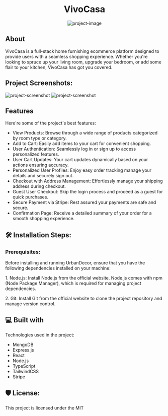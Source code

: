 <div>
<h1 align="center" id="title">VivoCasa</h1>
</div>

<p align="center"><img src="https://i.postimg.cc/YC4mXQnC/Screenshot-2025-07-30-at-12-23-09-AM.png" alt="project-image"></p>

<h2>About</h2>
<p id="description">VivoCasa is a full-stack home furnishing ecommerce platform designed to provide users with a seamless shopping experience. Whether you're looking to spruce up your living room, upgrade your bedroom, or add some flair to your kitchen, VivoCasa has got you covered.</p>


<h2>Project Screenshots:</h2>
<div>
<img src="https://i.postimg.cc/hPKY71D6/Screenshot-2025-07-30-at-12-47-01-AM.png" alt="project-screenshot" />
<img src="https://i.postimg.cc/6qcYhFWS/Screenshot-2025-07-30-at-12-47-15-AM.png" alt="project-screenshot" />
</div>

<h2>Features</h2>

Here're some of the project's best features:

*   View Products: Browse through a wide range of products categorized by room type or category.
*   Add to Cart: Easily add items to your cart for convenient shopping.
*   User Authentication: Seamlessly log in or sign up to access personalized features.
*   User Cart Updates: Your cart updates dynamically based on your actions ensuring accuracy.
*   Personalized User Profiles: Enjoy easy order tracking manage your details and securely sign out.
*   Checkout with Address Management: Effortlessly manage your shipping address during checkout.
*   Guest User Checkout: Skip the login process and proceed as a guest for quick purchases.
*   Secure Payment via Stripe: Rest assured your payments are safe and secure.
*   Confirmation Page: Receive a detailed summary of your order for a smooth shopping experience.

<h2>🛠️ Installation Steps:</h2>
<h3>Prerequisites:</h3>
<p>Before installing and running UrbanDecor, ensure that you have the following dependencies installed on your machine:</p>

<p>1. Node.js: Install Node.js from the official website. Node.js comes with npm (Node Package Manager), which is required for managing project dependencies.</p>
<p>2. Git: Install Git from the official website to clone the project repository and manage version control.</p>


  
<h2>💻 Built with</h2>

Technologies used in the project:
*  MongoDB
*  Express.js
*  React
*  Node.js
*  TypeScript
*  TailwindCSS
*  Stripe

<h2>🛡️ License:</h2>

This project is licensed under the MIT
